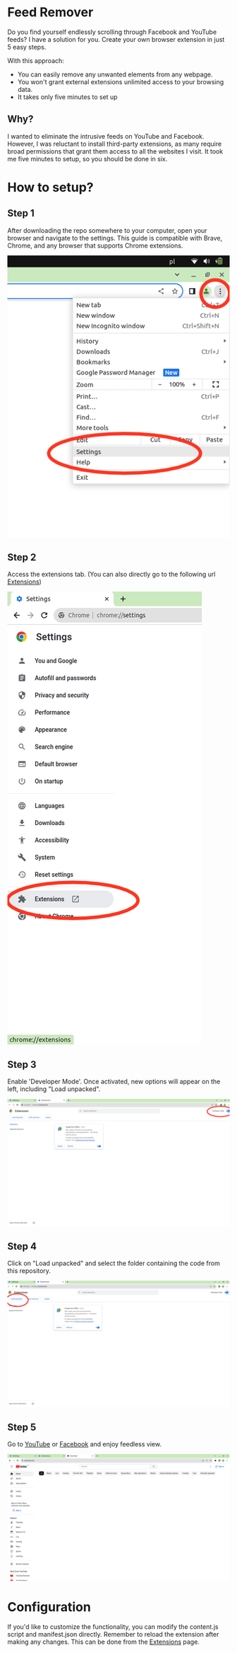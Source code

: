 # Feed Remover
Do you find yourself endlessly scrolling through Facebook and YouTube feeds? I have a solution for you. Create your own browser extension in just 5 easy steps.

With this approach:

- You can easily remove any unwanted elements from any webpage.
- You won't grant external extensions unlimited access to your browsing data.
- It takes only five minutes to set up

## Why?
I wanted to eliminate the intrusive feeds on YouTube and Facebook. However, I was reluctant to install third-party extensions, as many require broad permissions that grant them access to all the websites I visit. It took me five minutes to setup, so you should be done in six.

# How to setup?

## Step 1
After downloading the repo somewhere to your computer, open your browser and navigate to the settings. This guide is compatible with Brave, Chrome, and any browser that supports Chrome extensions.

![Step 1](./steps/step1.png)

## Step 2
Access the extensions tab. (You can also directly go to the following url [Extensions](chrome://extensions))

![Step 2](./steps/step2.png)

## Step 3
Enable 'Developer Mode'. Once activated, new options will appear on the left, including "Load unpacked".

![Step 3](./steps/step3.png)

## Step 4
Click on "Load unpacked" and select the folder containing the code from this repository.

![Step 4](./steps/step4.png)

## Step 5
Go to [YouTube](https://youtube.com) or [Facebook](https://facebook.com) and enjoy feedless view.

![Step 5](./steps/step5.png)

# Configuration
If you'd like to customize the functionality, you can modify the content.js script and manifest.json directly. Remember to reload the extension after making any changes. This can be done from the [Extensions](chrome://extensions) page.